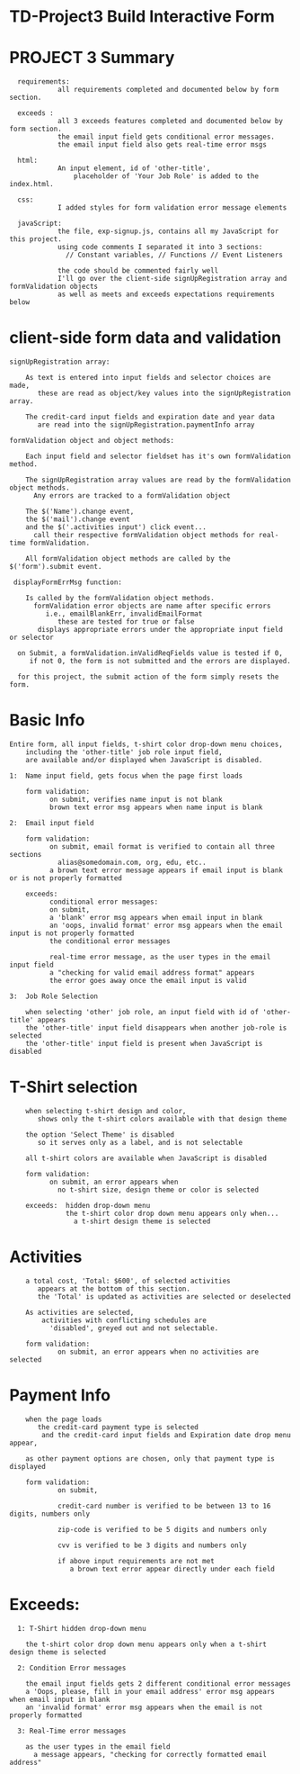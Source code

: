 # TD-Project3  Build Interactive Form

# PROJECT 3 Summary

      requirements:
                all requirements completed and documented below by form section.

      exceeds :
                all 3 exceeds features completed and documented below by form section.
                the email input field gets conditional error messages.
                the email input field also gets real-time error msgs

      html:
                An input element, id of 'other-title',
                    placeholder of 'Your Job Role' is added to the index.html.  

      css:          
                I added styles for form validation error message elements

      javaScript:
                the file, exp-signup.js, contains all my JavaScript for this project.
                using code comments I separated it into 3 sections:
                  // Constant variables, // Functions // Event Listeners

                the code should be commented fairly well
                I'll go over the client-side signUpRegistration array and formValidation objects
                as well as meets and exceeds expectations requirements below

# client-side form data and validation  

    signUpRegistration array:

        As text is entered into input fields and selector choices are made,
           these are read as object/key values into the signUpRegistration array.

        The credit-card input fields and expiration date and year data
           are read into the signUpRegistration.paymentInfo array

    formValidation object and object methods:

        Each input field and selector fieldset has it's own formValidation method.

        The signUpRegistration array values are read by the formValidation object methods.
          Any errors are tracked to a formValidation object

        The $('Name').change event,
        the $('mail').change event
        and the $('.activities input') click event...
          call their respective formValidation object methods for real-time formValidation.

        All formValidation object methods are called by the $('form').submit event.

     displayFormErrMsg function:  

        Is called by the formValidation object methods.
          formValidation error objects are name after specific errors
             i.e., emailBlankErr, invalidEmailFormat
                these are tested for true or false
           displays appropriate errors under the appropriate input field or selector

      on Submit, a formValidation.inValidReqFields value is tested if 0,
         if not 0, the form is not submitted and the errors are displayed.

      for this project, the submit action of the form simply resets the form.

# Basic Info

    Entire form, all input fields, t-shirt color drop-down menu choices,
        including the 'other-title' job role input field,
        are available and/or displayed when JavaScript is disabled.

    1:  Name input field, gets focus when the page first loads

        form validation:
              on submit, verifies name input is not blank
              brown text error msg appears when name input is blank

    2:  Email input field

        form validation:
              on submit, email format is verified to contain all three sections
                alias@somedomain.com, org, edu, etc..
              a brown text error message appears if email input is blank or is not properly formatted

        exceeds:  
              conditional error messages:
              on submit,
              a 'blank' error msg appears when email input in blank
              an 'oops, invalid format' error msg appears when the email input is not properly formatted
              the conditional error messages

              real-time error message, as the user types in the email input field
              a "checking for valid email address format" appears
              the error goes away once the email input is valid

    3:  Job Role Selection

        when selecting 'other' job role, an input field with id of 'other-title' appears
        the 'other-title' input field disappears when another job-role is selected
        the 'other-title' input field is present when JavaScript is disabled

# T-Shirt selection

        when selecting t-shirt design and color,
           shows only the t-shirt colors available with that design theme

        the option 'Select Theme' is disabled
           so it serves only as a label, and is not selectable

        all t-shirt colors are available when JavaScript is disabled

        form validation:
              on submit, an error appears when
                no t-shirt size, design theme or color is selected

        exceeds:  hidden drop-down menu
                  the t-shirt color drop down menu appears only when...
                    a t-shirt design theme is selected

# Activities

        a total cost, 'Total: $600', of selected activities
           appears at the bottom of this section.
           the 'Total' is updated as activities are selected or deselected

        As activities are selected,
            activities with conflicting schedules are
              'disabled', greyed out and not selectable.

        form validation:
                on submit, an error appears when no activities are selected


# Payment Info

        when the page loads
           the credit-card payment type is selected
            and the credit-card input fields and Expiration date drop menu appear,

        as other payment options are chosen, only that payment type is displayed

        form validation:
                on submit,

                credit-card number is verified to be between 13 to 16 digits, numbers only

                zip-code is verified to be 5 digits and numbers only

                cvv is verified to be 3 digits and numbers only

                if above input requirements are not met
                   a brown text error appear directly under each field

# Exceeds:

      1: T-Shirt hidden drop-down menu

        the t-shirt color drop down menu appears only when a t-shirt design theme is selected

      2: Condition Error messages

        the email input fields gets 2 different conditional error messages
        a 'Oops, please, fill in your email address' error msg appears when email input in blank
        an 'invalid format' error msg appears when the email is not properly formatted

      3: Real-Time error messages

        as the user types in the email field
          a message appears, "checking for correctly formatted email address"
